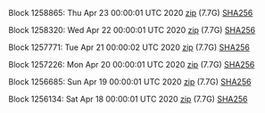 Block 1258865: Thu Apr 23 00:00:01 UTC 2020 [zip](https://dash-bootstrap.ams3.digitaloceanspaces.com/mainnet/2020-04-23/bootstrap.dat.zip) (7.7G) [SHA256](https://dash-bootstrap.ams3.digitaloceanspaces.com/mainnet/2020-04-23/sha256.txt)

Block 1258320: Wed Apr 22 00:00:01 UTC 2020 [zip](https://dash-bootstrap.ams3.digitaloceanspaces.com/mainnet/2020-04-22/bootstrap.dat.zip) (7.7G) [SHA256](https://dash-bootstrap.ams3.digitaloceanspaces.com/mainnet/2020-04-22/sha256.txt)

Block 1257771: Tue Apr 21 00:00:02 UTC 2020 [zip](https://dash-bootstrap.ams3.digitaloceanspaces.com/mainnet/2020-04-21/bootstrap.dat.zip) (7.7G) [SHA256](https://dash-bootstrap.ams3.digitaloceanspaces.com/mainnet/2020-04-21/sha256.txt)

Block 1257226: Mon Apr 20 00:00:01 UTC 2020 [zip](https://dash-bootstrap.ams3.digitaloceanspaces.com/mainnet/2020-04-20/bootstrap.dat.zip) (7.7G) [SHA256](https://dash-bootstrap.ams3.digitaloceanspaces.com/mainnet/2020-04-20/sha256.txt)

Block 1256685: Sun Apr 19 00:00:01 UTC 2020 [zip](https://dash-bootstrap.ams3.digitaloceanspaces.com/mainnet/2020-04-19/bootstrap.dat.zip) (7.7G) [SHA256](https://dash-bootstrap.ams3.digitaloceanspaces.com/mainnet/2020-04-19/sha256.txt)

Block 1256134: Sat Apr 18 00:00:01 UTC 2020 [zip](https://dash-bootstrap.ams3.digitaloceanspaces.com/mainnet/2020-04-18/bootstrap.dat.zip) (7.7G) [SHA256](https://dash-bootstrap.ams3.digitaloceanspaces.com/mainnet/2020-04-18/sha256.txt)
